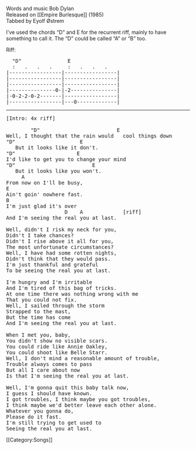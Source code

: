 Words and music Bob Dylan<br>
Released on [[Empire Burlesque]] (1985)<br>
Tabbed by Eyolf Østrem

I've used the chords “D” and E for the recurrent riff, mainly to
have something to call it. The “D” could be called “A” or “B”
too.

Riff:

<pre class="tab">
  "D"               E
  :   .   .   .     :   .   .   .
|-----------------|-----------------|
|-----------------|-----------------|
|-----------------|-----------------|
|---------------0-|-2---------------|
|-0-2-2-0-2-------|-----------------|
|-----------------|---0-------------|
</pre>

----
<pre class="verse">
[Intro: 4x riff]

        "D"                         E
Well, I thought that the rain would   cool things down
"D"                     E
   But it looks like it don't.
"D"                    E
I'd like to get you to change your mind
"D"                         E
   But it looks like you won't.
     A
From now on I'll be busy,
E
Ain't goin' nowhere fast.
B
I'm just glad it's over
                   D    A             [riff]
And I'm seeing the real you at last.

Well, didn't I risk my neck for you,
Didn't I take chances?
Didn't I rise above it all for you,
The most unfortunate circumstances?
Well, I have had some rotten nights,
Didn't think that they would pass.
I'm just thankful and grateful
To be seeing the real you at last.

I'm hungry and I'm irritable
And I'm tired of this bag of tricks.
At one time there was nothing wrong with me
That you could not fix.
Well, I sailed through the storm
Strapped to the mast,
But the time has come
And I'm seeing the real you at last.

When I met you, baby,
You didn't show no visible scars.
You could ride like Annie Oakley,
You could shoot like Belle Starr.
Well, I don't mind a reasonable amount of trouble,
Trouble always comes to pass
But all I care about now
Is that I'm seeing the real you at last.

Well, I'm gonna quit this baby talk now,
I guess I should have known.
I got troubles, I think maybe you got troubles,
I think maybe we'd better leave each other alone.
Whatever you gonna do,
Please do it fast.
I'm still trying to get used to
Seeing the real you at last.
</pre>

[[Category:Songs]]